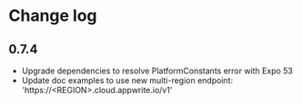 # Change log

## 0.7.4

* Upgrade dependencies to resolve PlatformConstants error with Expo 53
* Update doc examples to use new multi-region endpoint: &#039;https://&lt;REGION&gt;.cloud.appwrite.io/v1&#039;